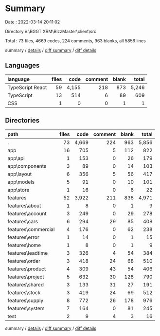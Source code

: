 # Summary

Date : 2022-03-14 20:11:02

Directory e:\BGGT XRM\BizzMaster\client\src

Total : 73 files,  4669 codes, 224 comments, 963 blanks, all 5856 lines

summary / [details](details.md) / [diff summary](diff.md) / [diff details](diff-details.md)

## Languages
| language | files | code | comment | blank | total |
| :--- | ---: | ---: | ---: | ---: | ---: |
| TypeScript React | 59 | 4,155 | 218 | 873 | 5,246 |
| TypeScript | 13 | 514 | 6 | 89 | 609 |
| CSS | 1 | 0 | 0 | 1 | 1 |

## Directories
| path | files | code | comment | blank | total |
| :--- | ---: | ---: | ---: | ---: | ---: |
| . | 73 | 4,669 | 224 | 963 | 5,856 |
| app | 16 | 705 | 5 | 112 | 822 |
| app\api | 1 | 153 | 0 | 26 | 179 |
| app\components | 3 | 89 | 0 | 14 | 103 |
| app\layout | 6 | 356 | 5 | 56 | 417 |
| app\models | 5 | 91 | 0 | 10 | 101 |
| app\store | 1 | 16 | 0 | 6 | 22 |
| features | 52 | 3,922 | 211 | 838 | 4,971 |
| features\about | 1 | 8 | 0 | 1 | 9 |
| features\account | 3 | 249 | 0 | 29 | 278 |
| features\cars | 6 | 294 | 29 | 85 | 408 |
| features\commercial | 4 | 176 | 0 | 62 | 238 |
| features\error | 1 | 14 | 0 | 1 | 15 |
| features\home | 1 | 8 | 0 | 1 | 9 |
| features\leadtime | 3 | 326 | 4 | 54 | 384 |
| features\order | 3 | 418 | 24 | 68 | 510 |
| features\product | 4 | 309 | 43 | 54 | 406 |
| features\project | 5 | 632 | 30 | 128 | 790 |
| features\shared | 3 | 133 | 31 | 27 | 191 |
| features\stock | 3 | 419 | 24 | 69 | 512 |
| features\supply | 8 | 772 | 26 | 178 | 976 |
| features\system | 7 | 164 | 0 | 81 | 245 |
| test | 2 | 9 | 4 | 3 | 16 |

summary / [details](details.md) / [diff summary](diff.md) / [diff details](diff-details.md)